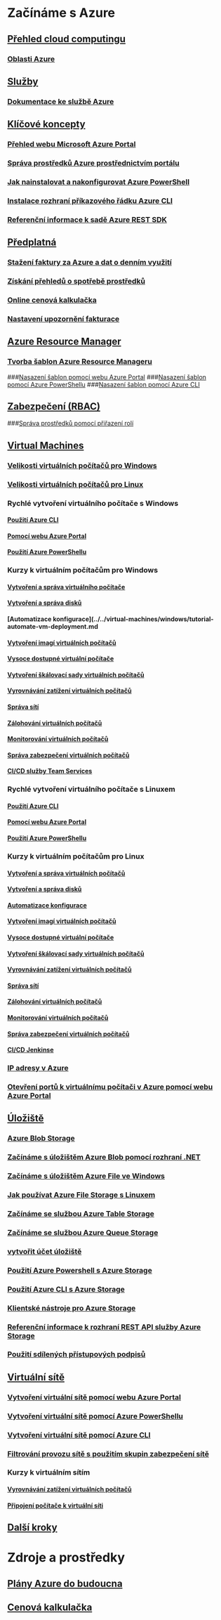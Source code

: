 # Začínáme s Azure
## [Přehled cloud computingu](azure-operations-guide.md#cloud-computing-overview)
### [Oblasti Azure](https://azure.microsoft.com/regions/)
## [Služby](azure-operations-guide.md#azure-services)
### [Dokumentace ke službě Azure](https://docs.microsoft.com/azure)
## [Klíčové koncepty](azure-operations-guide.md#azure-key-concepts)
### [Přehled webu Microsoft Azure Portal](https://azure.microsoft.com/documentation/articles/azure-portal-overview/) 
### [Správa prostředků Azure prostřednictvím portálu](https://docs.microsoft.com/azure/azure-portal/resource-group-portal)
### [Jak nainstalovat a nakonfigurovat Azure PowerShell](/powershell/azure/install-azurerm-ps)
### [Instalace rozhraní příkazového řádku Azure CLI](/cli/azure/install-azure-cli.md?toc=%2fazure%2fguides%2foperations%2ftoc.json)
### [Referenční informace k sadě Azure REST SDK](https://docs.microsoft.com/rest/api/index)

## [Předplatná](azure-operations-guide.md#azure-subscriptions)
### [Stažení faktury za Azure a dat o denním využití](../../billing/billing-download-azure-invoice-daily-usage-date.md?toc=%2fazure%2fguides%2foperations%2ftoc.json)
### [Získání přehledů o spotřebě prostředků](../../billing/billing-usage-rate-card-overview.md?toc=%2fazure%2fguides%2foperations%2ftoc.json)
### [Online cenová kalkulačka](http://azure.microsoft.com/pricing/calculator)
### [Nastavení upozornění fakturace](../../billing/billing-set-up-alerts.md?toc=%2fazure%2fguides%2foperations%2ftoc.json)

## [Azure Resource Manager](azure-operations-guide.md#azure-resource-manager)

### [Tvorba šablon Azure Resource Manageru](../../resource-group-authoring-templates.md?toc=%2fazure%2fguides%2foperations%2ftoc.json)
###[Nasazení šablon pomocí webu Azure Portal](../../azure-resource-manager/resource-group-template-deploy-portal.md?toc=%2fazure%2fguides%2foperations%2ftoc.json)
###[Nasazení šablon pomocí Azure PowerShellu](../../azure-resource-manager/resource-group-template-deploy.md?toc=%2fazure%2fguides%2foperations%2ftoc.json)
###[Nasazení šablon pomocí Azure CLI](../../azure-resource-manager/resource-group-template-deploy-cli.md?toc=%2fazure%2fguides%2foperations%2ftoc.json)

## [Zabezpečení (RBAC)](azure-operations-guide.md#security-of-azure-resource)
###[Správa prostředků pomocí přiřazení rolí](../../role-based-access-control/role-assignments-portal.md?toc=%2fazure%2fguides%2foperations%2ftoc.json)

## [Virtual Machines](azure-operations-guide.md#azure-virtual-machines)
### [Velikosti virtuálních počítačů pro Windows](../../virtual-machines/windows/sizes.md?toc=%2fazure%2fguides%2foperations%2ftoc.json) 
### [Velikosti virtuálních počítačů pro Linux](../../virtual-machines/linux/sizes.md?toc=%2fazure%2fguides%2foperations%2ftoc.json)


### Rychlé vytvoření virtuálního počítače s Windows
#### [Použití Azure CLI](../../virtual-machines/windows/quick-create-cli.md?toc=%2fazure%2fguides%2foperations%2ftoc.json)
#### [Pomocí webu Azure Portal](../../virtual-machines/windows/quick-create-portal.md?toc=%2fazure%2fguides%2foperations%2ftoc.json)
#### [Použití Azure PowerShellu](../../virtual-machines/windows/quick-create-powershell.md?toc=%2fazure%2fguides%2foperations%2ftoc.json)
### Kurzy k virtuálním počítačům pro Windows
#### [Vytvoření a správa virtuálního počítače](../../virtual-machines/windows/tutorial-manage-vm.md?toc=%2fazure%2fguides%2foperations%2ftoc.json)
#### [Vytvoření a správa disků](../../virtual-machines/windows/tutorial-manage-data-disk.md?toc=%2fazure%2fguides%2foperations%2ftoc.json)
#### [Automatizace konfigurace](../../virtual-machines/windows/tutorial-automate-vm-deployment.md
#### [Vytvoření imagí virtuálních počítačů](../../virtual-machines/windows/tutorial-custom-images.md?toc=%2fazure%2fguides%2foperations%2ftoc.json)
#### [Vysoce dostupné virtuální počítače](../../virtual-machines/windows/tutorial-availability-sets.md?toc=%2fazure%2fguides%2foperations%2ftoc.json)
#### [Vytvoření škálovací sady virtuálních počítačů](../../virtual-machines/windows/tutorial-create-vmss.md?toc=%2fazure%2fguides%2foperations%2ftoc.json)
#### [Vyrovnávání zatížení virtuálních počítačů](../../virtual-machines/windows/tutorial-load-balancer.md?toc=%2fazure%2fguides%2foperations%2ftoc.json)
#### [Správa sítí](../../virtual-machines/windows/tutorial-virtual-network.md?toc=%2fazure%2fguides%2foperations%2ftoc.json)
#### [Zálohování virtuálních počítačů](../../virtual-machines/windows/tutorial-backup-vms.md?toc=%2fazure%2fguides%2foperations%2ftoc.json)
#### [Monitorování virtuálních počítačů](../../virtual-machines/windows/tutorial-monitoring.md?toc=%2fazure%2fguides%2foperations%2ftoc.json)
#### [Správa zabezpečení virtuálních počítačů](../../virtual-machines/windows/tutorial-azure-security.md?toc=%2fazure%2fguides%2foperations%2ftoc.json)
#### [CI/CD služby Team Services](../../virtual-machines/windows/tutorial-vsts-iis-cicd.md?toc=%2fazure%2fguides%2foperations%2ftoc.json)

### Rychlé vytvoření virtuálního počítače s Linuxem
#### [Použití Azure CLI](../../virtual-machines/linux/quick-create-cli.md?toc=%2fazure%2fguides%2foperations%2ftoc.json)
#### [Pomocí webu Azure Portal](../../virtual-machines/linux/quick-create-portal.md?toc=%2fazure%2fguides%2foperations%2ftoc.json)
#### [Použití Azure PowerShellu](../../virtual-machines/linux/quick-create-powershell.md?toc=%2fazure%2fguides%2foperations%2ftoc.json)
### Kurzy k virtuálním počítačům pro Linux
#### [Vytvoření a správa virtuálních počítačů](../../virtual-machines/linux/tutorial-manage-vm.md?toc=%2fazure%2fguides%2foperations%2ftoc.json)
#### [Vytvoření a správa disků](../../virtual-machines/linux/tutorial-manage-disks.md?toc=%2fazure%2fguides%2foperations%2ftoc.json)
#### [Automatizace konfigurace](../../virtual-machines/linux/tutorial-automate-vm-deployment.md?toc=%2fazure%2fguides%2foperations%2ftoc.json)
#### [Vytvoření imagí virtuálních počítačů](../../virtual-machines/linux/tutorial-custom-images.md?toc=%2fazure%2fguides%2foperations%2ftoc.json)
#### [Vysoce dostupné virtuální počítače](../../virtual-machines/linux/tutorial-availability-sets.md?toc=%2fazure%2fguides%2foperations%2ftoc.json)
#### [Vytvoření škálovací sady virtuálních počítačů](../../virtual-machines/linux/tutorial-create-vmss.md?toc=%2fazure%2fguides%2foperations%2ftoc.json)
#### [Vyrovnávání zatížení virtuálních počítačů](../../virtual-machines/linux/tutorial-load-balancer.md?toc=%2fazure%2fguides%2foperations%2ftoc.json)
#### [Správa sítí](../../virtual-machines/linux/tutorial-virtual-network.md?toc=%2fazure%2fguides%2foperations%2ftoc.json)
#### [Zálohování virtuálních počítačů](../../virtual-machines/linux/tutorial-backup-vms.md?toc=%2fazure%2fguides%2foperations%2ftoc.json)
#### [Monitorování virtuálních počítačů](../../virtual-machines/linux/tutorial-monitoring.md?toc=%2fazure%2fguides%2foperations%2ftoc.json)
#### [Správa zabezpečení virtuálních počítačů](../../virtual-machines/linux/tutorial-azure-security.md?toc=%2fazure%2fguides%2foperations%2ftoc.json)
#### [CI/CD Jenkinse](../../virtual-machines/linux/tutorial-jenkins-github-docker-cicd.md?toc=%2fazure%2fguides%2foperations%2ftoc.json)

### [IP adresy v Azure](../../virtual-network/virtual-network-ip-addresses-overview-arm.md?toc=%2fazure%2fguides%2foperations%2ftoc.json)
### [Otevření portů k virtuálnímu počítači v Azure pomocí webu Azure Portal](../../virtual-machines/windows/nsg-quickstart-portal.md?toc=%2fazure%2fguides%2foperations%2ftoc.json)

## [Úložiště](azure-operations-guide.md#azure-storage)

### [Azure Blob Storage](../../storage/blobs/storage-blob-storage-tiers.md?toc=%2fazure%2fguides%2foperations%2ftoc.json)
### [Začínáme s úložištěm Azure Blob pomocí rozhraní .NET](../../storage/blobs/storage-dotnet-how-to-use-blobs.md?toc=%2fazure%2fguides%2foperations%2ftoc.json)
### [Začínáme s úložištěm Azure File ve Windows](../../storage/files/storage-how-to-use-files-windows.md?toc=%2fazure%2fguides%2foperations%2ftoc.json) 
### [Jak používat Azure File Storage s Linuxem](../../storage/files/storage-how-to-use-files-linux.md?toc=%2fazure%2fguides%2foperations%2ftoc.json)
### [Začínáme se službou Azure Table Storage](../../cosmos-db/table-storage-how-to-use-dotnet.md?toc=%2fazure%2fguides%2foperations%2ftoc.json)
### [Začínáme se službou Azure Queue Storage](../../storage/queues/storage-dotnet-how-to-use-queues.md?toc=%2fazure%2fguides%2foperations%2ftoc.json)
### [vytvořit účet úložiště](../../storage/common/storage-quickstart-create-account.md)
### [Použití Azure Powershell s Azure Storage](../../storage/common/storage-powershell-guide-full.md?toc=%2fazure%2fguides%2foperations%2ftoc.json)
### [Použití Azure CLI s Azure Storage](../../storage/common/storage-azure-cli.md?toc=%2fazure%2fguides%2foperations%2ftoc.json)
### [Klientské nástroje pro Azure Storage](../../storage/common/storage-explorers.md?toc=%2fazure%2fguides%2foperations%2ftoc.json)
### [Referenční informace k rozhraní REST API služby Azure Storage](/rest/api/storageservices/Azure-Storage-Services-REST-API-Reference)
### [Použití sdílených přístupových podpisů](../../storage/common/storage-dotnet-shared-access-signature-part-1.md?toc=%2fazure%2fguides%2foperations%2ftoc.json)



## [Virtuální sítě](azure-operations-guide.md#azure-virtual-network)
### [Vytvoření virtuální sítě pomocí webu Azure Portal](../../virtual-network/quick-create-portal.md?toc=%2fazure%2fguides%2foperations%2ftoc.json)
### [Vytvoření virtuální sítě pomocí Azure PowerShellu](../../virtual-network/quick-create-powershell.md?toc=%2fazure%2fguides%2foperations%2ftoc.json)
### [Vytvoření virtuální sítě pomocí Azure CLI](../../virtual-network/quick-create-cli.md#create-a-virtual-network?toc=%2fazure%2fguides%2foperations%2ftoc.json)
### [Filtrování provozu sítě s použitím skupin zabezpečení sítě](../../virtual-network/security-overview.md?toc=%2fazure%2fguides%2foperations%2ftoc.json)
### Kurzy k virtuálním sítím
#### [Vyrovnávání zatížení virtuálních počítačů](../../virtual-machines/linux/tutorial-load-balancer.md?toc=%2fazure%2fguides%2foperations%2ftoc.json)
#### [Připojení počítače k virtuální síti](../../vpn-gateway/vpn-gateway-howto-point-to-site-resource-manager-portal.md?toc=%2fazure%2fguides%2foperations%2ftoc.json)

## [Další kroky](azure-operations-guide.md#next-steps)
# Zdroje a prostředky
## [Plány Azure do budoucna](https://azure.microsoft.com/roadmap/)
## [ Cenová kalkulačka](https://azure.microsoft.com/pricing/calculator/)
